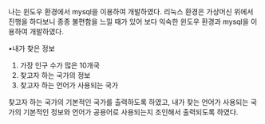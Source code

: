 나는 윈도우 환경에서 mysql을 이용하여 개발하였다.
리눅스 환경은 가상머신 위에서 진행을 하다보니 종종 불편함을 느낄 때가 있어 보다 익숙한 윈도우 환경과 mysql을 이용하여 개발하였다.

•내가 찾은 정보
1. 가장 인구 수가 많은 10개국
2. 찾고자 하는 국가의 정보
3. 찾고자 하는 언어가 사용되는 국가

찾고자 하는 국가의 기본적인 국가를 출력하도록 하였고,
내가 찾는 언어가 사용되는 국가의 기본적인 정보와 언어가 공용어로 사용되는지 조인해서 출력되도록 하였다.
